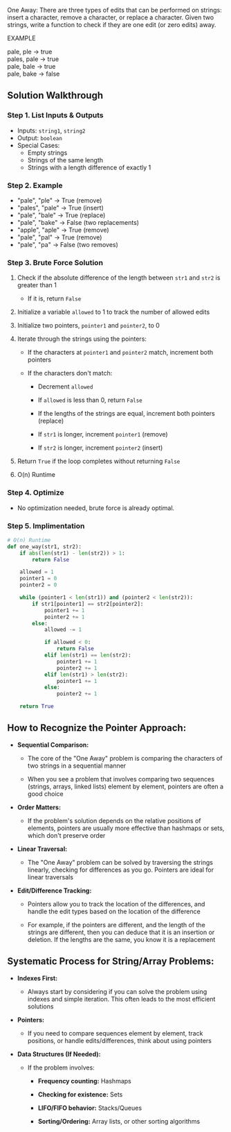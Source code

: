 
One Away: There are three types of edits that can be performed on strings: insert a 
character, remove a character, or replace a character. Given two strings, write a 
function to check if they are one edit (or zero edits) away.

EXAMPLE

pale, ple -> true  
pales, pale -> true  
pale, bale -> true  
pale, bake -> false


## Solution Walkthrough

### Step 1. List Inputs & Outputs

* Inputs: `string1`, `string2`
* Output: `boolean`
* Special Cases:
    * Empty strings
    * Strings of the same length
    * Strings with a length difference of exactly 1

### Step 2. Example

* "pale", "ple" -> True (remove)
* "pales", "pale" -> True (insert)
* "pale", "bale" -> True (replace)
* "pale", "bake" -> False (two replacements)
* "apple", "aple" -> True (remove)
* "pale", "pal" -> True (remove)
* "pale", "pa" -> False (two removes)

### Step 3. Brute Force Solution

1. Check if the absolute difference of the length between `str1` and `str2` is greater than 1 
    * If it is, return `False`

2. Initialize a variable `allowed` to 1 to track the number of allowed edits

3. Initialize two pointers, `pointer1` and `pointer2`, to 0

4. Iterate through the strings using the pointers:
   * If the characters at `pointer1` and `pointer2` match, increment both pointers

   * If the characters don't match:
     * Decrement `allowed`

     * If `allowed` is less than 0, return `False`

     * If the lengths of the strings are equal, increment both pointers (replace)

     * If `str1` is longer, increment `pointer1` (remove)

     * If `str2` is longer, increment `pointer2` (insert)

5. Return `True` if the loop completes without returning `False`

6. O(n) Runtime
 
### Step 4. Optimize

* No optimization needed, brute force is already optimal.

### Step 5. Implimentation

```python
# O(n) Runtime
def one_way(str1, str2):
    if abs(len(str1) - len(str2)) > 1:
        return False

    allowed = 1
    pointer1 = 0
    pointer2 = 0

    while (pointer1 < len(str1)) and (pointer2 < len(str2)):
        if str1[pointer1] == str2[pointer2]:
            pointer1 += 1
            pointer2 += 1
        else:
            allowed -= 1

            if allowed < 0:
                return False
            elif len(str1) == len(str2):
                pointer1 += 1
                pointer2 += 1
            elif len(str1) > len(str2):
                pointer1 += 1
            else:
                pointer2 += 1

    return True
```


## How to Recognize the Pointer Approach:

* **Sequential Comparison:**

    * The core of the "One Away" problem is comparing the characters of two strings in a sequential manner

    * When you see a problem that involves comparing two sequences (strings, arrays, linked lists) element by element, pointers are often a good choice

* **Order Matters:**

    * If the problem's solution depends on the relative positions of elements, pointers are usually more effective than hashmaps or sets, which don't preserve order

* **Linear Traversal:**

    * The "One Away" problem can be solved by traversing the strings linearly, checking for differences as you go. Pointers are ideal for linear traversals

* **Edit/Difference Tracking:**

    * Pointers allow you to track the location of the differences, and handle the edit types based on the location of the difference

    * For example, if the pointers are different, and the length of the strings are different, then you can deduce that it is an insertion or deletion. If the lengths are the same, you know it is a replacement

## Systematic Process for String/Array Problems:

* **Indexes First:**

    * Always start by considering if you can solve the problem using indexes and simple iteration. This often leads to the most efficient solutions

* **Pointers:**

    * If you need to compare sequences element by element, track positions, or handle edits/differences, think about using pointers

* **Data Structures (If Needed):**

    * If the problem involves:
        * **Frequency counting:** Hashmaps

        * **Checking for existence:** Sets

        * **LIFO/FIFO behavior:** Stacks/Queues

        * **Sorting/Ordering:** Array lists, or other sorting algorithms